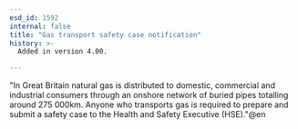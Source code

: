 ```yaml
---
esd_id: 1592
internal: false
title: "Gas transport safety case notification"
history: >-
  Added in version 4.00.

---
```


"In Great Britain natural gas is distributed to domestic, commercial and industrial consumers through an onshore network of buried pipes totalling around 275 000km.
Anyone who transports gas is required to prepare and submit a safety case to the Health and Safety Executive (HSE)."@en

